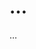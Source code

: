 
<!DOCTYPE HTML>
<html lang="es">
<head>
  <title>TPrimera web patricio cortes rodriguez</title>
  <meta charset="UTF-8">
  <meta name="description" content="Descripción de la página…">
</head>
<body>
  <h1>… </h1>
  <p>…</p>
</body>
</html>

